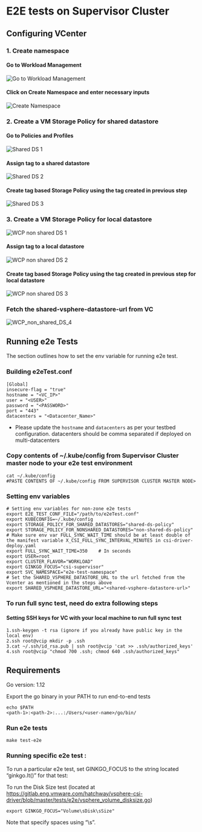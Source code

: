 # E2E tests on Supervisor Cluster

## Configuring VCenter

### 1. Create namespace

#### Go to Workload Management

![Go to Workload Management](images/create_namespace_step_1.png)


#### Click on Create Namespace and enter necessary inputs

![Create Namespace](images/create_namespace_step_2.png)

### 2. Create a VM Storage Policy for shared datastore

#### Go to Policies and Profiles

![Shared DS 1](images/shared_ds_policy_step_1.png)

#### Assign tag to a shared datastore

![Shared DS 2](images/shared_ds_policy_step_2.png)

#### Create tag based Storage Policy using the tag created in previous step

![Shared DS 3](images/shared_ds_policy_step_3.png)

### 3. Create a VM Storage Policy for local datastore

![WCP non shared DS 1](images/shared_ds_policy_step_1.png)

#### Assign tag to a local datastore

![WCP non shared DS 2](images/non-shared_ds_policy_step_1.png)

#### Create tag based Storage Policy using the tag created in previous step for local datastore

![WCP non shared DS 3](images/non-shared_ds_policy_step_2.png)

### Fetch the shared-vsphere-datastore-url from VC
![WCP_non_shared_DS_4](images/shared_vsphere_datastore_url.png)

## Running e2e Tests

The section outlines how to set the env variable for running e2e test.

### Building e2eTest.conf

    [Global]
    insecure-flag = "true"
    hostname = "<VC_IP>"
    user = "<USER>"
    password = "<PASSWORD>"
    port = "443"
    datacenters = "<Datacenter_Name>"

* Please update the `hostname` and `datacenters` as per your testbed configuration.
datacenters should be comma separated if deployed on multi-datacenters

### Copy contents of ~/.kube/config from Supervisor Cluster master node to your e2e test environment

    cat ~/.kube/config
    #PASTE CONTENTS OF ~/.kube/config FROM SUPERVISOR CLUSTER MASTER NODE>

### Setting env variables

    # Setting env variables for non-zone e2e tests
    export E2E_TEST_CONF_FILE="/path/to/e2eTest.conf"
    export KUBECONFIG=~/.kube/config
    export STORAGE_POLICY_FOR_SHARED_DATASTORES="shared-ds-policy"
    export STORAGE_POLICY_FOR_NONSHARED_DATASTORES="non-shared-ds-policy"
    # Make sure env var FULL_SYNC_WAIT_TIME should be at least double of the manifest variable X_CSI_FULL_SYNC_INTERVAL_MINUTES in csi-driver-deploy.yaml
    export FULL_SYNC_WAIT_TIME=350    # In seconds
    export USER=root
    export CLUSTER_FLAVOR="WORKLOAD"
    export GINKGO_FOCUS="csi-supervisor"
    export SVC_NAMESPACE="e2e-test-namespace"
    # Set the SHARED_VSPHERE_DATASTORE_URL to the url fetched from the Vcenter as mentioned in the steps above
    export SHARED_VSPHERE_DATASTORE_URL="<shared-vsphere-datastore-url>"

### To run full sync test, need do extra following steps

#### Setting SSH keys for VC with your local machine to run full sync test

    1.ssh-keygen -t rsa (ignore if you already have public key in the local env)
    2.ssh root@vcip mkdir -p .ssh
    3.cat ~/.ssh/id_rsa.pub | ssh root@vcip 'cat >> .ssh/authorized_keys'
    4.ssh root@vcip "chmod 700 .ssh; chmod 640 .ssh/authorized_keys"

## Requirements
Go version: 1.12

Export the go binary in your PATH to run end-to-end tests

    echo $PATH
    <path-1>:<path-2>:...:/Users/<user-name>/go/bin/

### Run e2e tests

    make test-e2e

### Running specific e2e test :
To run a particular e2e test, set GINKGO_FOCUS to the string located “ginkgo.It()” for that test:

To run the Disk Size test (located at https://gitlab.eng.vmware.com/hatchway/vsphere-csi-driver/blob/master/tests/e2e/vsphere_volume_disksize.go)

    export GINKGO_FOCUS="Volume\sDisk\sSize"

Note that specify spaces using “\s”.
